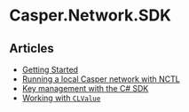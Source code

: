 # Casper.Network.SDK

## Articles
* [Getting Started](./GettingStarted.md)
* [Running a local Casper network with NCTL](./RunningNctlLocally.md)
* [Key management with the C# SDK](./KeyManagement.md)
* [Working with `CLValue`](./WorkingWithCLValue.md)
